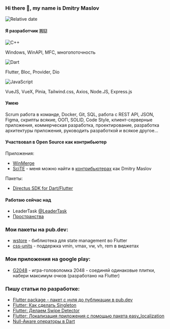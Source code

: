 ### Hi there 👋, my name is Dmitry Maslov

![Relative date](https://img.shields.io/date/493084800?label=%D0%A0%D0%BE%D0%B4%D0%B8%D0%BB%D1%81%D1%8F&style=for-the-badge)

#### Я разработчик 🇷🇺

![C++](https://img.shields.io/badge/c++-15%20лет-%2300599C.svg?style=for-the-badge&logo=c%2B%2B&logoColor=white)

Windows, WinAPI, MFC, многопоточность

![Dart](https://img.shields.io/badge/dart-2%20года-%230175C2.svg?style=for-the-badge&logo=dart&logoColor=white)

Flutter, Bloc, Provider, Dio

![JavaScript](https://img.shields.io/badge/javascript-2%20года-%23323330.svg?style=for-the-badge&logo=javascript&logoColor=%23F7DF1E)

VueJS, VueX, Pinia, Tailwind.css, Axios, Node.JS, Express.js

#### Умею

Scrum работа в команде, Docker, Git, SQL, работа с REST API, JSON, Figma, скрипты всякие, ООП, SOLID, Code Style, клиент-серверные приложения, коммерческая разработка, проектирование, разработка архитектуры приложения, руководить разработкой и всякое другое...

#### Участвовал в Open Source как контрибьютер

Приложения:
- [WinMerge](https://winmerge.org/)
- [SciTE](https://www.scintilla.org/SciTE.html) - меня можно найти в [контрибьютерах](https://www.scintilla.org/ScintillaHistory.html) как Dmitry Maslov

Пакеты:
- [Directus SDK for Dart/Flutter](https://github.com/apstanisic/directus-dart)

#### Работаю сейчас над

- LeaderTask [@LeaderTask](https://github.com/leadertask)
- [Пространства](https://www.unityspace.ru/)

### Мои пакеты на pub.dev:

- [wstore](https://pub.dev/packages/wstore) - библиотека для state management во Flutter
- [css-units](https://pub.dev/packages/css_units) - поддержка vmin, vmax, vw, vh, rem в виджетах

### Мои приложения на google play:

- [G2048](https://play.google.com/store/apps/details?id=ru.simpopuska.game2048) - игра-головоломка 2048 - соединяй одинаковые плитки, набери максимум очков (разработано на Flutter)

### Пишу статьи по разработке:

- [Flutter package - пакет с нуля до публикации в pub.dev](https://dzen.ru/media/id/5b9b6b8c1ad72800aeaa2614/6286903d3e78be4dd618c1cf)
- [Flutter: Как сделать Singleton](https://dzen.ru/media/id/5b9b6b8c1ad72800aeaa2614/629edc425ed61e62b405555a)
- [Flutter: Делаем Swipe Detector](https://dzen.ru/media/id/5b9b6b8c1ad72800aeaa2614/62944bea0afb373daf1e21fc)
- [Flutter: Локализация приложения с помощью пакета easy_localization](https://dzen.ru/media/id/5b9b6b8c1ad72800aeaa2614/62762dd27854fa6bffccaefa)
- [Null-Aware операторы в Dart](https://dzen.ru/media/id/5b9b6b8c1ad72800aeaa2614/6339d7553c55cc1557e4088c)
